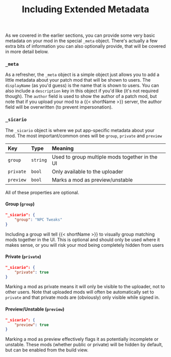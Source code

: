 ﻿---
title: "Including Extended Metadata"
linkTitle: "Extended Metadata"
weight: 40
---

As we covered in the earlier sections, you can provide some very basic metadata on your mod in the special `_meta` object. There's actually a few extra bits of information you can also optionally provide, that will be covered in more detail below.

### `_meta`

As a refresher, the `_meta` object is a simple object just allows you to add a little metadata about your patch mod that will be shown to users. The `displayName` (as you'd guess) is the name that is shown to users. You can also include a `description` key in this object if you'd like (it's not required though). The `author` field is used to show the author of a patch mod, but note that if you upload your mod to a {{< shortName >}} server, the author field will be overwritten (to prevent impersonation).

### `_sicario`

The `_sicario` object is where we put app-specific metadata about your mod. The most important/common ones will be `group`, `private` and `preview`

|Key|Type|Meaning|
|:--|:---|:------|
|`group`|`string`|Used to group multiple mods together in the UI|
|`private`|`bool`|Only available to the uploader|
|`preview`|`bool`|Marks a mod as preview/unstable|

All of these properties are optional.

#### Group (`group`)

```json
"_sicario": {
    "group": "NPC Tweaks"
}
```

Including a group will tell {{< shortName >}} to visually group matching mods together in the UI. This is optional and should only be used where it makes sense, or you will risk your mod being completely hidden from users

#### Private (`private`)

```json
"_sicario": {
    "private": true
}
```

Marking a mod as private means it will only be visible to the uploader, not to other users. Note that uploaded mods will often be automatically set to `private` and that private mods are (obviously) only visible while signed in.

#### Preview/Unstable (`preview`)

```json
"_sicario": {
    "preview": true
}
```

Marking a mod as preview effectively flags it as potentially incomplete or unstable. These mods (whether public or private) will be hidden by default, but can be enabled from the build view.